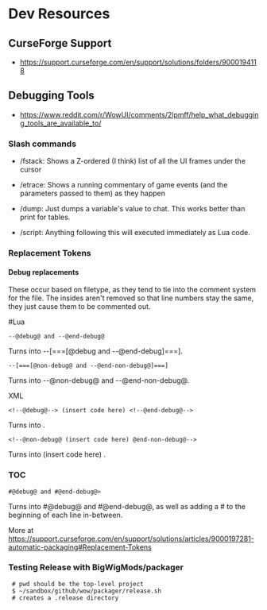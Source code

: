 # Dev Resources

## CurseForge Support
- https://support.curseforge.com/en/support/solutions/folders/9000194118

## Debugging Tools
- https://www.reddit.com/r/WowUI/comments/2lpmff/help_what_debugging_tools_are_available_to/

### Slash commands

- /fstack: Shows a Z-ordered (I think) list of all the UI frames under the cursor

- /etrace: Shows a running commentary of game events (and the parameters passed to them) as they happen

- /dump: Just dumps a variable's value to chat. This works better than print for tables.

-  /script: Anything following this will executed immediately as Lua code.

### Replacement Tokens

#### Debug replacements

These occur based on filetype, as they tend to tie into the comment system for the file.
The insides aren't removed so that line numbers stay the same, they just cause them to be commented out.



#Lua

```text
--@debug@ and --@end-debug@
```

Turns into --[===[@debug and --@end-debug]===].


```text
--[===[@non-debug@ and --@end-non-debug@]===]
```

Turns into --@non-debug@ and --@end-non-debug@.


XML

```text
<!--@debug@--> (insert code here) <!--@end-debug@-->
```
Turns into <!--@debug (insert code here) @end-debug@-->.


```text
<!--@non-debug@ (insert code here) @end-non-debug@-->
```
Turns into <!--@non-debug@--> (insert code here) <!--@end-non-debug@-->.



### TOC

```text
#@debug@ and #@end-debug@>
```
Turns into #@debug@ and #@end-debug@, as well as adding a # to the beginning of each line in-between.

More at https://support.curseforge.com/en/support/solutions/articles/9000197281-automatic-packaging#Replacement-Tokens

### Testing Release with BigWigMods/packager
```shell
 # pwd should be the top-level project
 $ ~/sandbox/github/wow/packager/release.sh
 # creates a .release directory
```
